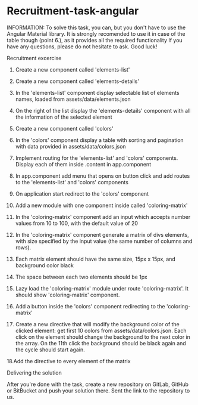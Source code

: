 # Recruitment-task-angular

INFORMATION: 
To solve this task, you can, but you don't have to use the Angular Material library.
It is strongly recomended to use it in case of the table though (point 6.), as it provides all the required functionality
If you have any questions, please do not hesitate to ask.
Good luck!


Recruitment excercise

1. Create a new component called 'elements-list'
2. Create a new component called 'elements-details'
3. In the 'elements-list' component display selectable list of elements names, loaded from assets/data/elements.json 
4. On the right of the list display the 'elements-details' component with all the information of the selected element

5. Create a new component called 'colors'
6. In the 'colors' component display a table with sorting and pagination with data provided in assets/data/colors.json

7. Implement routing for the 'elements-list' and 'colors' components. Display each of them inside .content in app.component
8. In app.component add menu that opens on button click and add routes to the 'elements-list' and 'colors' components
9. On application start redirect to the 'colors' component

10. Add a new module with one component inside called 'coloring-matrix'
11. In the 'coloring-matrix' component add an input which accepts number values from 10 to 100, with the default value of 20
12. In the 'coloring-matrix' component generate a matrix of divs elements, with size specified by the input value (the same number of columns and rows). 
13. Each matrix element should have the same size, 15px x 15px, and background color black
14. The space between each two elements should be 1px

15. Lazy load the 'coloring-matrix' module under route 'coloring-matrix'. It should show 'coloring-matrix' component.
16. Add a button inside the 'colors' component redirecting to the 'coloring-matrix'

17. Create a new directive that will modify the background color of the clicked element:
get first 10 colors from assets/data/colors.json. Each click on the element should change the background to the next color in the array.
On the 11th click the background should be black again and the cycle should start again.

18.Add the directive to every element of the matrix


Delivering the solution

After you're done with the task, create a new repository on GitLab, GitHub or BitBucket and push your solution there.
Sent the link to the repository to us.